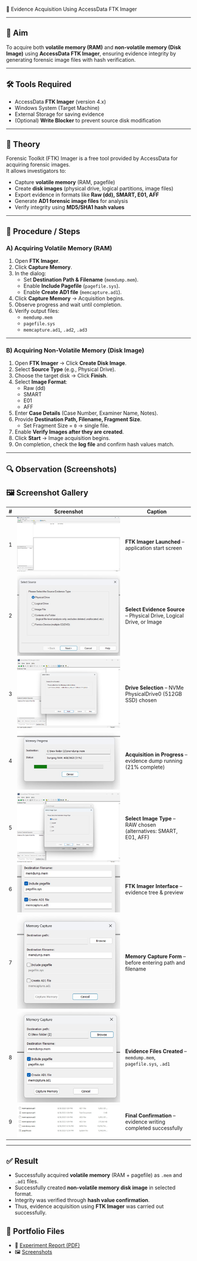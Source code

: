 🧪 Evidence Acquisition Using AccessData FTK Imager  

---

## 🎯 Aim  
To acquire both **volatile memory (RAM)** and **non-volatile memory (Disk Image)** using **AccessData FTK Imager**, ensuring evidence integrity by generating forensic image files with hash verification.  

---

## 🛠️ Tools Required  
- AccessData **FTK Imager** (version 4.x)  
- Windows System (Target Machine)  
- External Storage for saving evidence  
- (Optional) **Write Blocker** to prevent source disk modification  

---

## 📖 Theory  
Forensic Toolkit (FTK) Imager is a free tool provided by AccessData for acquiring forensic images.  
It allows investigators to:  
- Capture **volatile memory** (RAM, pagefile)  
- Create **disk images** (physical drive, logical partitions, image files)  
- Export evidence in formats like **Raw (dd), SMART, E01, AFF**  
- Generate **AD1 forensic image files** for analysis  
- Verify integrity using **MD5/SHA1 hash values**  

---

## 📝 Procedure / Steps  

### A) Acquiring Volatile Memory (RAM)  
1. Open **FTK Imager**.  
2. Click **Capture Memory**.  
3. In the dialog:  
   - Set **Destination Path & Filename** (`memdump.mem`).  
   - Enable **Include Pagefile** (`pagefile.sys`).  
   - Enable **Create AD1 file** (`memcapture.ad1`).  
4. Click **Capture Memory** → Acquisition begins.  
5. Observe progress and wait until completion.  
6. Verify output files:  
   - `memdump.mem`  
   - `pagefile.sys`  
   - `memcapture.ad1`, `.ad2`, `.ad3`  

---

### B) Acquiring Non-Volatile Memory (Disk Image)  
1. Open **FTK Imager** → Click **Create Disk Image**.  
2. Select **Source Type** (e.g., Physical Drive).  
3. Choose the target disk → Click **Finish**.  
4. Select **Image Format**:  
   - Raw (dd)  
   - SMART  
   - E01  
   - AFF  
5. Enter **Case Details** (Case Number, Examiner Name, Notes).  
6. Provide **Destination Path, Filename, Fragment Size**.  
   - Set Fragment Size = `0` → single file.  
7. Enable **Verify Images after they are created**.  
8. Click **Start** → Image acquisition begins.  
9. On completion, check the **log file** and confirm hash values match.  

---

## 🔍 Observation (Screenshots)  

## 🖼️ Screenshot Gallery

| # | Screenshot | Caption |
|---|------------|---------|
| 1 | ![FTK Home](screenshots/ftk_01.jpg) | **FTK Imager Launched** – application start screen |
| 2 | ![Source Select](screenshots/ftk_07.jpg) | **Select Evidence Source** – Physical Drive, Logical Drive, or Image |
| 3 | ![Drive Select](screenshots/ftk_08.png) | **Drive Selection** – NVMe PhysicalDrive0 (512GB SSD) chosen |
| 4 | ![Progress](screenshots/ftk_05.jpg) | **Acquisition in Progress** – evidence dump running (21% complete) |
| 5 | ![Image Type](screenshots/ftk_09.png) | **Select Image Type** – RAW chosen (alternatives: SMART, E01, AFF) |
| 6 | ![FTK UI](screenshots/ftk_04.jpg) | **FTK Imager Interface** – evidence tree & preview |
| 7 | ![Blank Form](screenshots/ftk_02.jpg) | **Memory Capture Form** – before entering path and filename |
| 8 | ![Evidence Files](screenshots/ftk_03.jpg) | **Evidence Files Created** – `memdump.mem`, `pagefile.sys`, `.ad1` |
| 9 | ![Final Confirmation](screenshots/ftk_06.jpg) | **Final Confirmation** – evidence writing completed successfully |






---

## ✅ Result  
- Successfully acquired **volatile memory** (RAM + pagefile) as `.mem` and `.ad1` files.  
- Successfully created **non-volatile memory disk image** in selected format.  
- Integrity was verified through **hash value confirmation**.  
- Thus, evidence acquisition using **FTK Imager** was carried out successfully.
  
## 📂 Portfolio Files  
- 📄 [Experiment Report (PDF)](Ex.No.1-FTK-Imager.pdf)    
- 🖼️ [Screenshots](screenshots/)  
